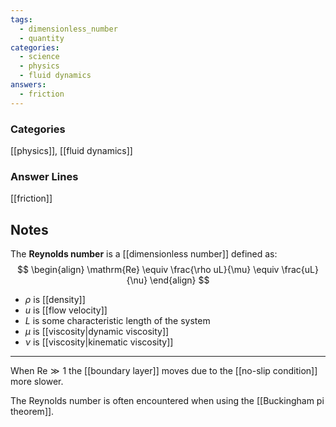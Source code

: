 ```yaml
---
tags:
  - dimensionless_number
  - quantity
categories:
  - science
  - physics
  - fluid dynamics
answers:
  - friction
---
```

### Categories
[[physics]], [[fluid dynamics]]
### Answer Lines
[[friction]]
## Notes
The **Reynolds number** is a [[dimensionless number]] defined as:
$$
\begin{align}
	\mathrm{Re} \equiv \frac{\rho uL}{\mu} \equiv \frac{uL}{\nu}
\end{align}
$$
- $\rho$ is [[density]]
- $u$ is [[flow velocity]]
- $L$ is some characteristic length of the system
- $\mu$ is [[viscosity|dynamic viscosity]]
- $\nu$ is [[viscosity|kinematic viscosity]]
---
When $\mathrm{Re} \gg 1$ the [[boundary layer]] moves due to the [[no-slip condition]] more slower.

The Reynolds number is often encountered when using the [[Buckingham pi theorem]].